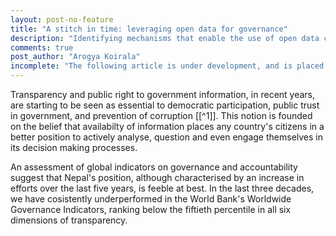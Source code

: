 ```yaml
---
layout: post-no-feature
title: "A stitch in time: leveraging open data for governance"
description: "Identifying mechanisms that enable the use of open data could be key to achieving government accountability and transparency." 
comments: true
post_author: "Arogya Koirala"
incomplete: "The following article is under development, and is placed in this website for testing purposes only"
---
```


Transparency and public right to government information, in recent years, are starting to be seen as essential to democratic participation, public trust in government, and prevention of corruption [[^1]]. This notion is founded on the belief that availabilty of information places any country's citizens in a better position to actively analyse, question and even engage themselves in its decision making processes. 

An assessment of global indicators on governance and accountability suggest that Nepal's position, although characterised by an increase in efforts over the last five years, is feeble at best. In the last three decades, we have cosistently underperformed in the World Bank's Worldwide Governance Indicators, ranking below the fiftieth percentile in all six dimensions of transparency. 